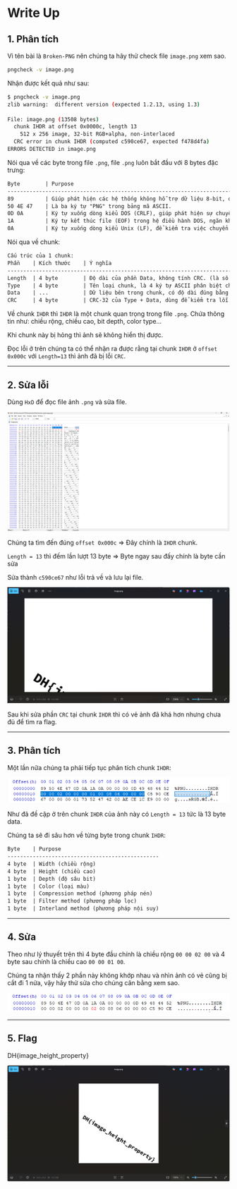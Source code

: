 # Write Up

## 1. **Phân tích**

Vì tên bài là `Broken-PNG` nên chúng ta hãy thử check file `image.png` xem sao.

```bash
pngcheck -v image.png
```

Nhận được kết quả như sau:

```bash
$ pngcheck -v image.png
zlib warning:  different version (expected 1.2.13, using 1.3)

File: image.png (13508 bytes)
  chunk IHDR at offset 0x0000c, length 13
    512 x 256 image, 32-bit RGB+alpha, non-interlaced
  CRC error in chunk IHDR (computed c590ce67, expected f478d4fa)
ERRORS DETECTED in image.png
```

Nói qua về các byte trong file `.png`, file `.png` luôn bắt đầu với 8 bytes đặc trưng:

```txt
Byte        | Purpose
--------------------------------------------------------------------------------------------------------------------------------
89          | Giúp phát hiện các hệ thống không hỗ trợ dữ liệu 8-bit, đồng thời giảm khả năng file bị hiểu nhầm là file văn bản.
50 4E 47    | Là ba ký tự "PNG" trong bảng mã ASCII.
0D 0A       | Ký tự xuống dòng kiểu DOS (CRLF), giúp phát hiện sự chuyển đổi dòng giữa hệ điều hành DOS và Unix.
1A          | Ký tự kết thúc file (EOF) trong hệ điều hành DOS, ngăn không cho nội dung tiếp theo hiển thị khi dùng lệnh type.
0A          | Ký tự xuống dòng kiểu Unix (LF), để kiểm tra việc chuyển đổi dòng từ Unix sang DOS.
```

Nói qua về chunk:

```txt
Cấu trúc của 1 chunk:
Phần    | Kích thước    | Ý nghĩa 
---------------------------------------------------------------------------------------------------
Length  | 4 byte        | Độ dài của phần Data, không tính CRC. (là số nguyên không dấu big-endian)
Type    | 4 byte        | Tên loại chunk, là 4 ký tự ASCII phân biệt chữ hoa 
Data    | ...           | Dữ liệu bên trong chunk, có độ dài đúng bằng Length
CRC     | 4 byte        | CRC-32 của Type + Data, dùng để kiểm tra lỗi
```

Về chunk `IHDR` thì `IHDR` là một chunk quan trọng trong file `.png`. Chứa thông tin như: chiều rộng, chiều cao, bit depth, color type... 

Khi chunk này bị hỏng thì ảnh sẽ không hiển thị được.

Đọc lỗi ở trên chúng ta có thể nhận ra được rằng tại chunk `IHDR` ở `offset 0x000c` với `Length=13` thì ảnh đã bị lỗi `CRC`.

---

## 2. **Sửa lỗi**

Dùng `HxD` để đọc file ảnh `.png` và sửa file.

![alt text](image-1.png)

Chúng ta tìm đến đúng `offset 0x000c` => Đây chính là `IHDR` chunk.

`Length = 13` thì đếm lần lượt 13 byte => Byte ngay sau đấy chính là byte cần sửa

Sửa thành `c590ce67` như lỗi trả về và lưu lại file.

![alt text](image-2.png)

Sau khi sửa phần `CRC` tại chunk `IHDR` thì có vẻ ảnh đã khá hơn nhưng chưa đủ để tìm ra flag.

---

## 3. **Phân tích**

Một lần nữa chúng ta phải tiếp tục phân tích chunk `IHDR`:

![alt text](image-4.png)

Như đã đề cập ở trên chunk `IHDR` của ảnh này có `Length = 13` tức là 13 byte data.

Chúng ta sẽ đi sâu hơn về từng byte trong chunk `IHDR`:

```txt
Byte    | Purpose
------------------------------------------------
4 byte  | Width (chiều rộng)
4 byte  | Height (chiều cao)
1 byte  | Depth (độ sâu bit)
1 byte  | Color (loại màu)
1 byte  | Compression method (phương pháp nén)
1 byte  | Filter method (phương pháp lọc)
1 byte  | Interland method (phương pháp nội suy)
```

---

## 4. **Sửa**

Theo như lý thuyết trên thì 4 byte đầu chính là chiều rộng `00 00 02 00` và 4 byte sau chính là chiều cao `00 00 01 00`.

Chúng ta nhận thấy 2 phần này không khớp nhau và nhìn ảnh có vẻ cũng bị cắt đi 1 nửa, vậy hãy thử sửa cho chúng cân bằng xem sao.

![alt text](image-5.png)

---

## 5. **Flag**

DH{image_height_property}

![alt text](image-6.png)